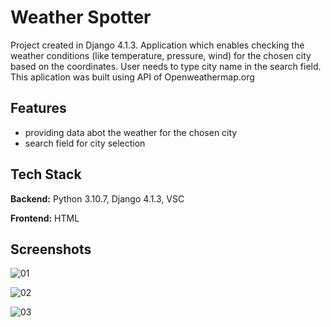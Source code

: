 
# Weather Spotter

Project created in Django 4.1.3. Application which enables checking the weather conditions (like temperature, pressure, wind) for the chosen city based on the coordinates. User needs to type city name in the search field. This aplication was built using API of Openweathermap.org



## Features

- providing data abot the weather for the chosen city
- search field for city selection



## Tech Stack

**Backend:** Python 3.10.7, Django 4.1.3, VSC

**Frontend:** HTML


## Screenshots

![01](https://user-images.githubusercontent.com/34206142/201160070-741e59b0-d7c5-4bd2-99c4-a5abd54594e2.JPG)

![02](https://user-images.githubusercontent.com/34206142/201160098-e4ecc12b-a7a8-4c0d-9f2b-2ba9076b0748.JPG)

![03](https://user-images.githubusercontent.com/34206142/201160115-2c16451c-d9f5-405f-8f16-45f5f031245f.JPG)

